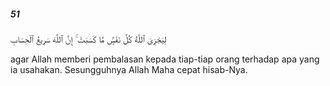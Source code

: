 ##### 51

<span class="ayah">لِيَجْزِىَ ٱللَّهُ كُلَّ نَفْسٍۢ مَّا كَسَبَتْ ۚ إِنَّ ٱللَّهَ سَرِيعُ ٱلْحِسَابِ</span>

<span class="ayah_translation">agar Allah memberi pembalasan kepada tiap-tiap orang terhadap apa yang ia usahakan. Sesungguhnya Allah Maha cepat hisab-Nya.</span>
